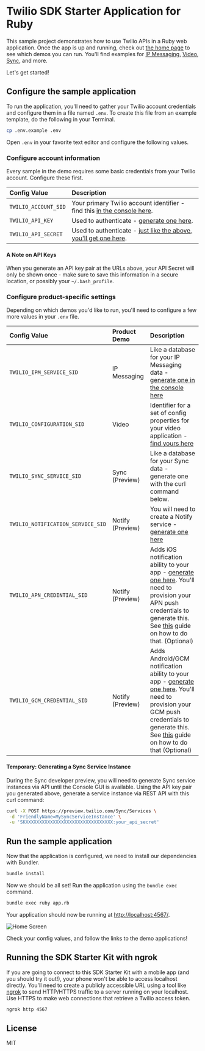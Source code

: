 # Twilio SDK Starter Application for Ruby

This sample project demonstrates how to use Twilio APIs in a Ruby web 
application. Once the app is up and running, check out [the home page](http://localhost:4567)
to see which demos you can run. You'll find examples for [IP Messaging](https://www.twilio.com/ip-messaging), 
[Video](https://www.twilio.com/video), [Sync](https://www.twilio.com/sync), and more.

Let's get started!

## Configure the sample application

To run the application, you'll need to gather your Twilio account credentials and configure them
in a file named `.env`. To create this file from an example template, do the following in your
Terminal.

```bash
cp .env.example .env
```

Open `.env` in your favorite text editor and configure the following values.

### Configure account information

Every sample in the demo requires some basic credentials from your Twilio account. Configure these first.

| Config Value  | Description |
| :-------------  |:------------- |
`TWILIO_ACCOUNT_SID` | Your primary Twilio account identifier - find this [in the console here](https://www.twilio.com/console).
`TWILIO_API_KEY` | Used to authenticate - [generate one here](https://www.twilio.com/console/video/dev-tools/api-keys).
`TWILIO_API_SECRET` | Used to authenticate - [just like the above, you'll get one here](https://www.twilio.com/console/video/dev-tools/api-keys).

#### A Note on API Keys

When you generate an API key pair at the URLs above, your API Secret will only be shown once - 
make sure to save this information in a secure location, or possibly your `~/.bash_profile`.

### Configure product-specific settings

Depending on which demos you'd like to run, you'll need to configure a few more values in your 
`.env` file.

| Config Value  | Product Demo | Description |
| :-------------  |:------------- |:------------- |
`TWILIO_IPM_SERVICE_SID` | IP Messaging | Like a database for your IP Messaging data - [generate one in the console here](https://www.twilio.com/console/ip-messaging/services)
`TWILIO_CONFIGURATION_SID` | Video | Identifier for a set of config properties for your video application - [find yours here](https://www.twilio.com/console/video/profiles)
`TWILIO_SYNC_SERVICE_SID` | Sync (Preview) | Like a database for your Sync data - generate one with the curl command below.
`TWILIO_NOTIFICATION_SERVICE_SID` | Notify (Preview) | You will need to create a Notify service - [generate one here](https://www.twilio.com/console/notify/services)
`TWILIO_APN_CREDENTIAL_SID` | Notify (Preview) | Adds iOS notification ability to your app - [generate one here](https://www.twilio.com/console/notify/credentials). You'll need to provision your APN push credentials to generate this. See [this](https://www.twilio.com/docs/api/ip-messaging/guides/push-notifications-ios) guide on how to do that. (Optional)
`TWILIO_GCM_CREDENTIAL_SID`  | Notify (Preview) |Adds Android/GCM notification ability to your app - [generate one here](https://www.twilio.com/console/notify/credentials). You'll need to provision your GCM push credentials to generate this. See [this](https://www.twilio.com/docs/api/ip-messaging/guides/push-notifications-android) guide on how to do that (Optional)

#### Temporary: Generating a Sync Service Instance

During the Sync developer preview, you will need to generate Sync service
instances via API until the Console GUI is available. Using the API key pair you
generated above, generate a service instance via REST API with this curl command:

```bash
curl -X POST https://preview.twilio.com/Sync/Services \
 -d 'FriendlyName=MySyncServiceInstance' \
 -u 'SKXXXXXXXXXXXXXXXXXXXXXXXXXXXXXXXX:your_api_secret'
```

## Run the sample application

Now that the application is configured, we need to install our dependencies with Bundler.

```bash
bundle install
```

Now we should be all set! Run the application using the `bundle exec` command.

```bash
bundle exec ruby app.rb
```

Your application should now be running at [http://localhost:4567/](http://localhost:4567/). 

![Home Screen](https://cloud.githubusercontent.com/assets/809856/19532947/673cc7d6-9603-11e6-9a7c-13c0f9ab33b7.png)

Check your config values, and follow the links to the demo applications!

## Running the SDK Starter Kit with ngrok

If you are going to connect to this SDK Starter Kit with a mobile app (and you should try it out!), your phone won't be able to access localhost directly. You'll need to create a publicly accessible URL using a tool like [ngrok](https://ngrok.com/) to send HTTP/HTTPS traffic to a server running on your localhost. Use HTTPS to make web connections that retrieve a Twilio access token.

```bash
ngrok http 4567
```

## License
MIT
